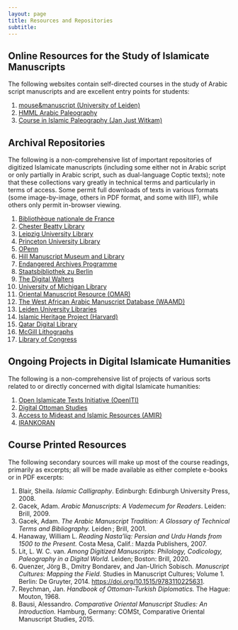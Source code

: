 ```yaml
---
layout: page
title: Resources and Repositories
subtitle: 
---
```

Online Resources for the Study of Islamicate Manuscripts
---
The following websites contain self-directed courses in the study of Arabic script manuscripts and are excellent entry points for students:

1. [mouse&manuscript (University of Leiden)][18]
2. [HMML Arabic Paleography][19]
3. [Course in Islamic Paleography (Jan Just Witkam)][20]

Archival Repositories
---
The following is a non-comprehensive list of important repositories of digitized Islamicate manuscripts (including some either not in Arabic script or only partially in Arabic script, such as dual-language Coptic texts); note that these collections vary greatly in technical terms and particularly in terms of access. Some permit full downloads of texts in various formats (some image-by-image, others in PDF format, and some with IIIF), while others only permit in-browser viewing.

1. [Bibliothèque nationale de France][1]    
2. [Chester Beatty Library][2]        
3. [Leipzig University Library][3]         
4. [Princeton University Library][4]        
5. [OPenn][5]   
6. [Hill Manuscript Museum and Library][6]
7. [Endangered Archives Programme][7]     
8. [Staatsbibliothek zu Berlin][8]
9. [The Digital Walters][9]            
10. [University of Michigan Library][10] 
11. [Oriental Manuscript Resource (OMAR)][11]
12. [The West African Arabic Manuscript Database (WAAMD)][12]
13. [Leiden University Libraries][13]
14. [Islamic Heritage Project (Harvard)][14]
15. [Qatar Digital Library][15] 
16. [McGill Lithographs][16]
17. [Library of Congress][17]

Ongoing Projects in Digital Islamicate Humanities
---
The following is a non-comprehensive list of projects of various sorts related to or directly concerned with digital Islamicate humanities:

1. [Open Islamicate Texts Initiative (OpenITI)][21]
2. [Digital Ottoman Studies][22]
3. [Access to Mideast and Islamic Resources (AMIR)][23]
4. [IRANKORAN][24]

Course Printed Resources
----
The following secondary sources will make up most of the course readings, primarily as excerpts; all will be made available as either complete e-books or in PDF excerpts:

1. Blair, Sheila. <i>Islamic Calligraphy</i>. Edinburgh: Edinburgh University Press, 2008.
2. Gacek, Adam. <i>Arabic Manuscripts: A Vademecum for Readers</i>. Leiden: Brill, 2009.
3. Gacek, Adam. <i>The Arabic Manuscript Tradition: A Glossary of Technical Terms and Bibliography.</i> Leiden ; Brill, 2001.
4. Hanaway, William L. <i>Reading Nasta’liq: Persian and Urdu Hands from 1500 to the Present.</i> Costa Mesa, Calif.: Mazda Publishers, 2007.
5. Lit, L. W. C. van. <i>Among Digitized Manuscripts: Philology, Codicology, Paleography in a Digital World.</i> Leiden; Boston: Brill, 2020.
6. Quenzer, Jörg B., Dmitry Bondarev, and Jan-Ulrich Sobisch<i>. Manuscript Cultures: Mapping the Field.</i> Studies in Manuscript Cultures; Volume 1. Berlin: De Gruyter, 2014. https://doi.org/10.1515/9783110225631.
7. Reychman, Jan. <i>Handbook of Ottoman-Turkish Diplomatics.</i> The Hague: Mouton, 1968.
8. Bausi, Alessandro. <i>Comparative Oriental Manuscript Studies: An Introduction.</i> Hamburg, Germany: COMSt, Comparative Oriental Manuscript Studies, 2015. 


[1]: https://gallica.bnf.fr/accueil/en/content/accueil-en?mode=desktop/ "Bibliothèque nationale de France"
[2]: https://chesterbeatty.ie/ "Chester Beatty Library"
[3]: https://www.islamic-manuscripts.net/content/index.xml "Leipzig University Library "
[4]: https://library.princeton.edu/ "Princeton University Library"
[5]: http://openn.library.upenn.edu/ "OPenn"
[6]: https://www.vhmml.org/ "Hill Manuscript Museum and Library"
[7]: https://eap.bl.uk/ "Endangered Archives Programme"
[8]: https://digital.staatsbibliothek-berlin.de/ "Staatsbibliothek zu Berlin"
[9]: https://www.thedigitalwalters.org/ "The Digital Walters"
[10]: https://guides.lib.umich.edu/islamicmss/find "University of Michigan Library"
[11]: http://omar.ub.uni-freiburg.de/index.php?id=homepage "Oriental Manuscript Resource (OMAR)"
[12]: https://waamd.lib.berkeley.edu/home "The West African Arabic Manuscript Database (WAAMD)"
[13]: https://digitalcollections.universiteitleiden.nl/ "Leiden University Libraries"
[14]: https://curiosity.lib.harvard.edu/islamic-heritage-project "Islamic Heritage Project (Harvard)"
[15]: https://www.qdl.qa/en "Qatar Digital Library"
[16]: https://digital.library.mcgill.ca/islamic_lithographs/ "McGill Lithographs"
[17]: https://www.loc.gov "Library of Congress"
[18]: https://mouse.digitalscholarship.nl/ "mouse&manuscript (University of Leiden)"
[19]: https://www.vhmmlschool.org/arabic "HMML Arabic Paleography"
[20]: http://www.islamicmanuscripts.info/courses/index.html "Course in Islamic Paleography (Jan Just Witkam)"
[21]: https://github.com/OpenITI "Open Islamicate Texts Initiative (OpenITI)"
[22]: https://www.digitalottomanstudies.com/ "Digital Ottoman Studies"
[23]: http://amirmideast.blogspot.com/ "Access to Mideast and Islamic Resources (AMIR)"
[24]: https://www.bbaw.de/en/research/irankoran "IRANKORAN"